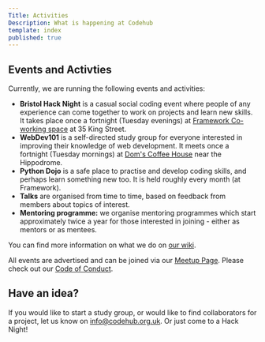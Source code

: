 ```yaml
---
Title: Activities
Description: What is happening at Codehub
template: index
published: true
---
```

## Events and Activties

Currently, we are running the following events and activities:
- **Bristol Hack Night** is a casual social coding event where people of any experience can come together to work on projects and learn new skills.  It takes place once a fortnight (Tuesday evenings) at [Framework Co-working space](https://www.frameworkbristol.co.uk/) at 35 King Street.
- **WebDev101** is a self-directed study group for everyone interested in improving their knowledge of web development. It meets once a fortnight (Tuesday mornings) at [Dom's Coffee House](https://domscoffeehouse.co.uk/) near the Hippodrome.
- **Python Dojo** is a safe place to practise and develop coding skills, and perhaps learn something new too.  It is held roughly every month (at Framework).
- **Talks** are organised from time to time, based on feedback from members about topics of interest.
- **Mentoring programme:** we organise mentoring programmes which start approximately twice a year for those interested in joining - either as mentors or as mentees.

You can find more information on what we do on [our wiki](https://wiki.codehub.org.uk).

All events are advertised and can be joined via our [Meetup Page](https://meetup.com/codehub-bristol). Please check out our [Code of Conduct](/code-conduct/).

## Have an idea?

If you would like to start a study group, or would like to find collaborators for a project, let us know on info@codehub.org.uk. Or just come to a Hack Night!
